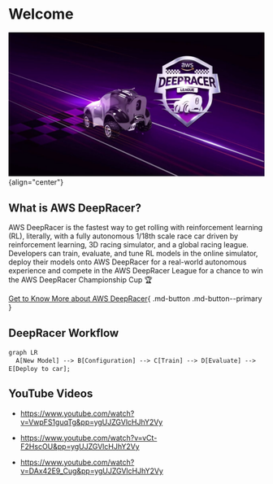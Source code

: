 # Welcome

![deepracer](img/ss14.jpeg){align="center"}

## What is AWS DeepRacer?

AWS DeepRacer is the fastest way to get rolling with reinforcement learning (RL), literally, with a fully autonomous 1/18th scale race car driven by reinforcement learning, 3D racing simulator, and a global racing league. Developers can train, evaluate, and tune RL models in the online simulator, deploy their models onto AWS DeepRacer for a real-world autonomous experience and compete in the AWS DeepRacer League for a chance to win the AWS DeepRacer Championship Cup :trophy:

[Get to Know More about AWS DeepRacer](https://aws.amazon.com/deepracer/?nc=sn&loc=1){ .md-button .md-button--primary }

## DeepRacer Workflow

``` mermaid
graph LR
  A[New Model] --> B[Configuration] --> C[Train] --> D[Evaluate] --> E[Deploy to car];
```

## YouTube Videos

- <https://www.youtube.com/watch?v=VwpFS1guqTg&pp=ygUJZGVlcHJhY2Vy>

- <https://www.youtube.com/watch?v=vCt-F2HscOU&pp=ygUJZGVlcHJhY2Vy>

- <https://www.youtube.com/watch?v=DAx42E9_Cug&pp=ygUJZGVlcHJhY2Vy>
